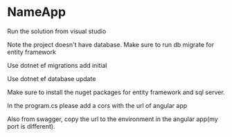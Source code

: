 # NameApp

Run the solution from visual studio

Note the project doesn't have database. Make sure to run db migrate for entity framework

Use dotnet ef migrations add initial

Use dotnet ef database update

Make sure to install the nuget packages for entity framework and sql server.

In the program.cs please add a cors with the url of angular app

Also from swagger, copy the url to the environment in the angular app(my port is different).
